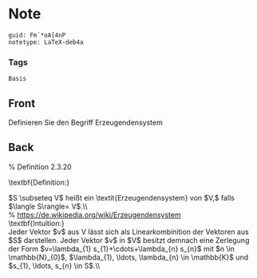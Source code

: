 # Note
```
guid: Fm`*oA[4nP
notetype: LaTeX-deb4a
```

### Tags
```
Basis
```

## Front
Definieren Sie den Begriff Erzeugendensystem

## Back
% Definition 2.3.20<div>\textbf{Definition:}</div><div>
</div><div>$S \subseteq V$ heißt ein \textit{<span>Erzeugendensystem</span><span>} von $V,$ falls $\langle S\rangle= V$.\\</span></div><div><span>
</span></div><div><span>% </span><a href="https://de.wikipedia.org/wiki/Erzeugendensystem">https://de.wikipedia.org/wiki/Erzeugendensystem</a></div><div><span>\textbf{Intuition:}</span></div><div><span>
</span></div><div>Jeder Vektor $v$ aus V lässt sich als Linearkombinition der Vektoren aus $S$ darstellen. Jeder Vektor $v$ in $V$ besitzt demnach eine Zerlegung der Form <span>$v=\lambda_{1} s_{1}+\cdots+\lambda_{n} s_{n}$ </span><span>mit $n \in \mathbb{N}_{0}$, $\lambda_{1}, \ldots, \lambda_{n} \in \mathbb{K}$ und $s_{1}, \ldots, s_{n} \in S$.\\</span></div>
